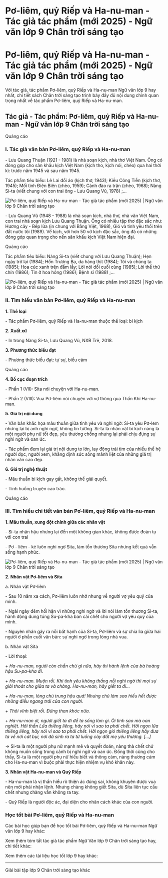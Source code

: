 # Pơ-liêm, quỷ Riếp và Ha-nu-man - Tác giả tác phẩm (mới 2025) - Ngữ văn lớp 9 Chân trời sáng tạo

# Pơ-liêm, quỷ Riếp và Ha-nu-man - Tác giả tác phẩm (mới 2025) - Ngữ văn lớp 9 Chân trời sáng tạo

Với tác giả, tác phẩm Pơ-liêm, quỷ Riếp và Ha-nu-man Ngữ văn lớp 9 hay nhất, chi tiết sách Chân trời sáng tạo trình bày đầy đủ nội dung chính quan trọng nhất về tác phẩm Pơ-liêm, quỷ Riếp và Ha-nu-man.

## Tác giả - Tác phẩm: Pơ-liêm, quỷ Riếp và Ha-nu-man - Ngữ văn lớp 9 Chân trời sáng tạo

Quảng cáo

### **I. Tác giả văn bản Pơ-liêm, quỷ Riếp và Ha-nu-man**

\- Lưu Quang Thuận (1921 - 1981) là nhà soạn kịch, nhà thơ Việt Nam. Ông có đóng góp cho sân khấu kịch Việt Nam (kịch tho, kịch nói, chèo) qua hai thời kì: trước năm 1945 và sau năm 1945.

Tác phẩm tiêu biểu: Lê Lai đổi áo (kịch thơ, 1943); Kiều Công Tiễn (kịch thơ, 1945); Mối tình Điện Biên (chèo, 1959); Cành đào ra trận (chèo, 1968); Nàng Si-ta (viết chung với con trai ông - Lưu Quang Vũ, 1978) ;...

![Pơ-liêm, quỷ Riếp và Ha-nu-man - Tác giả tác phẩm \(mới 2025\) | Ngữ văn lớp 9 Chân trời sáng tạo](https://vietjack.com/soan-van-lop-9-ct/images/tac-gia-tac-pham-po-liem-quy-riep-va-ha-nu-man-236293.PNG)

\- Lưu Quang Vũ (1948 - 1988) là nhà soạn kịch, nhà thơ, nhà văn Việt Nam, con trai nhà soạn kịch Lưu Quang Thuận. Ông có nhiểu tập thơ đặc sắc như: Hương cây - Bếp lừa (in chung với Bằng Việt, 1968), Gió và tình yêu thổi trên đất nước tôi (1989). Vế kịch, với hơn 50 vở kịch đặc sắc, ông đã có những đóng góp quan trọng cho nến sân khấu kịch Việt Nam hiện đại.

Quảng cáo

Tác phẩm tiêu biểu: Nàng Si-ta (viết chung với Lưu Quang Thuận); Hẹn ngày trở lại (1984); Hồn Trương Ba, da hàng thịt (1984); Tôi và chúng ta (1985); Hoa cúc xanh trên đầm lầy; Lời nói dối cuối cùng (1985); Lời thề thứ chín (1986); Tin ở hoa hồng (1986); Bệnh sĩ (1988) ;...

![Pơ-liêm, quỷ Riếp và Ha-nu-man - Tác giả tác phẩm \(mới 2025\) | Ngữ văn lớp 9 Chân trời sáng tạo](https://vietjack.com/soan-van-lop-9-ct/images/tac-gia-tac-pham-po-liem-quy-riep-va-ha-nu-man-236294.PNG)

### **II. Tìm hiểu văn bản Pơ-liêm, quỷ Riếp và Ha-nu-man**

**1\. Thể loại**

\- Tác phẩm Pơ-liêm, quỷ Riếp và Ha-nu-man thuộc thể loại: bi kịch

**2\. Xuất xứ**

\- In trong Nàng Si-ta, Lưu Quang Vũ, NXB Trẻ, 2018.

**3\. Phương thức biểu đạt**

\- Phương thức biểu đạt: tự sự, biểu cảm

Quảng cáo

**4\. Bố cục đoạn trích**

\- Phần 1 (VII): Sita nói chuyện với Ha-nu-man.

\- Phần 2 (VIII): Vua Pơ-liêm nói chuyện với vợ thông qua Thần Khỉ Ha-nu-man.

**5\. Giá trị nội dung**

\- Văn bản khắc họa mâu thuẫn giữa tình yêu và nghi ngờ: Si-ta yêu Pơ-lem nhưng lại bị anh nghi ngờ, không tin tưởng. Si-ta là nhân vật bi kịch nàng là một người phụ nữ tốt đẹp, yêu thương chồng nhưng lại phải chịu đựng sự nghi ngờ và oan ức.

\- Tác phẩm đem lại giá trị nội dung to lớn, lay động trái tim của nhiều thế hệ người đọc, người xem, khẳng định sức sống mãnh liệt của những giá trị nhân văn cao đẹp.

**6\. Giá trị nghệ thuật**

\- Mâu thuẫn bi kịch gay gắt, không thể giải quyết.

\- Tình huống truyện cao trào.

Quảng cáo

### **III. Tìm hiểu chi tiết văn bản Pơ-liêm, quỷ Riếp và Ha-nu-man**

**1\. Mâu thuẫn, xung đột chính giữa các nhân vật**

\- Si-ta nhân hậu nhưng lại đến một không gian khác, không được đoàn tụ với con trai

\- Pơ - liêm - kẻ luôn nghi ngờ Sita, làm tổn thương Sita nhưng kết quả vẫn sống hạnh phúc.

![Pơ-liêm, quỷ Riếp và Ha-nu-man - Tác giả tác phẩm \(mới 2025\) | Ngữ văn lớp 9 Chân trời sáng tạo](https://vietjack.com/soan-van-lop-9-ct/images/tac-gia-tac-pham-po-liem-quy-riep-va-ha-nu-man-236295.PNG)

**2\. Nhân vật Pơ-liêm và Sita**

a. Nhân vật Pơ-liêm

\- Sau 10 năm xa cách, Pơ-liêm luôn nhớ nhung về người vợ yêu quý của mình.

\- Ngài ngày đêm hối hận vì những nghi ngờ và lời nói làm tổn thương Si-ta, hành động dung túng Su-pa-kha ban cái chết cho người vợ yêu quý của mình.

\- Nguyên nhân gây ra nỗi bất hạnh của Si-ta, Pơ-liêm và sự chia lìa giữa hai người ở phần cuối văn bản: sự nghi ngờ trong lòng nhà vua.

b. Nhân vật Sita

\- Lời thoại:

\+  _Ha-nu-man, người còn chần chừ gì nữa, hãy thi hành lệnh của bà hoàng hậu Su-pa-kha đi_.

\+  _Ha-nu-man. Muộn rồi. Khi tình yêu không thắng nỗi nghi ngờ thì mọi sự giải thoát cho giữa ta và chàng. Ha-nu-man, hãy giết ta đi…_

\+  _Ha-nu-man, lòng chú trung hậu quá! Nhưng chú làm sao hiểu hết được những điều ngang trái của con người._

\+  _Thôi vĩnh biệt rồi. Đừng than khóc nữa._

\+  _Ha-nu-man ơi, người giết ta đi để ta sống làm gì. Ôi tình sao mà oan nghiệt. Hỡi thần Lửa thiêng liêng, hãy nói vì sao ta phải chết. Hỡi ngọn lửa thiêng liêng, hãy nói vì sao ta phải chết. Hỡi ngọn gió thiêng liêng hãy đưa ta về nơi cát bụi, nơi đã sinh ra ta từ luống cày đất mẹ yêu thương. [...]_

→ Si-ta là một người phụ nữ mạnh mẽ và quyết đoán, nàng thà chết chứ không muốn sống trong cảnh bị nghi ngờ và oan ức. Đồng thời cũng cho thấy, Si-ta là một người phụ nữ hiểu biết và thông cảm, nàng thương cảm cho Ha-nu-man vì buộc phải thực hiện nhiệm vụ khó khăn này.

**3\. Nhân vật Ha-nu-man và Quỷ Riếp**

\- Ha-nu-man là vị thần hiểu rõ thiện ác đúng sai, không khuyên được vua nên mới phải nhận lệnh. Nhưng chàng không giết Sita, dù Sita liên tục cầu chết nhưng chàng vẫn không ra tay.

\- Quỷ Riếp là người độc ác, đại diện cho nhân cách khác của con người.

### **Học tốt bài Pơ-liêm, quỷ Riếp và Ha-nu-man**

Các bài học giúp bạn để học tốt bài Pơ-liêm, quỷ Riếp và Ha-nu-man Ngữ văn lớp 9 hay khác:

Xem thêm tóm tắt tác giả tác phẩm Ngữ Văn lớp 9 Chân trời sáng tạo hay, chi tiết khác:

Xem thêm các tài liệu học tốt lớp 9 hay khác:

* * *

Giải bài tập lớp 9 Chân trời sáng tạo khác
